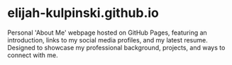 # elijah-kulpinski.github.io
Personal 'About Me' webpage hosted on GitHub Pages, featuring an introduction, links to my social media profiles, and my latest resume. Designed to showcase my professional background, projects, and ways to connect with me.
